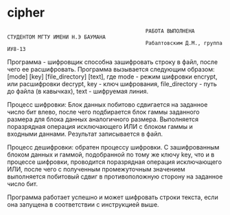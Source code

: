 # cipher


                                                 РАБОТА ВЫПОЛНЕНА СТУДЕНТОМ МГТУ ИМЕНИ Н.Э БАУМАНА 
                                                 Рабалтовским Д.М., группа ИУ8-13
                                                 
Программа - шифровщик способна зашифровать строку в файл, после чего ее расшифровать.
Программа вызывается следующим образом: [mode] [key] [file_directory] [text], где mode - режим шифровки encrypt,
или расшифровки decrypt, key - ключ шифрования, file_directory - путь до файла (в кавычках), text - шифруемая линия.

Процесс шифровки: Блок данных побитово сдвигается на заданное число бит влево, после чего подбирается блок гаммы заданного размера 
для блока данных аналогичного размера. Выполняется поразрядная операция исключающего ИЛИ с блоком гаммы и входными даннами. Результат записывается в файл.

Процесс дешифровки: обратен процессу шифровки. С зашифрованным блоком данных и гаммой, подобранной по тому же ключу key, что и в процессе шифровки, проводится 
поразрядная операция исключающего ИЛИ, после чего с полученным промежуточным значением выполняется побитовый сдвиг в противоположную сторону на заданное число бит. 

Программа работает успешно и может шифровать строки текста, если она запущена в соответствии с инструкцией выше.
